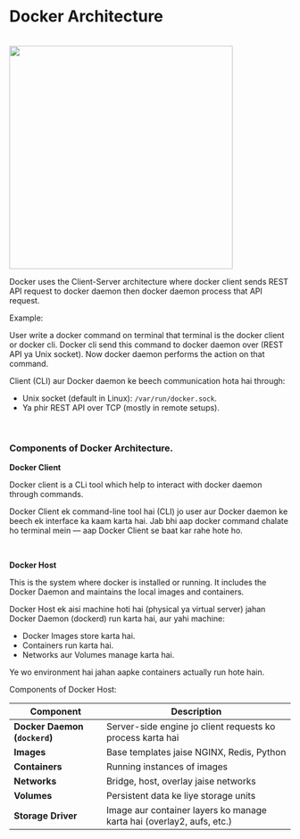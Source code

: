 # Docker Architecture

<br>

<img src="https://drive.usercontent.google.com/download?id=100QCMwG8MXrrFYqO9tm2eTPg31Frfnsq" height=400 weight=400>

<br>

Docker uses the Client-Server architecture where docker client sends REST API request to docker daemon then docker daemon process that API request.

Example:

User write a docker command on terminal that terminal is the docker client or docker cli. Docker cli send this command to docker daemon over (REST API ya Unix socket). Now docker daemon performs the action on that command.

Client (CLI) aur Docker daemon ke beech communication hota hai through:
- Unix socket (default in Linux): ```/var/run/docker.sock```.
- Ya phir REST API over TCP (mostly in remote setups).

<br>

### Components of Docker Architecture.

**Docker Client**

Docker client is a CLi tool which help to interact with docker daemon through commands.

Docker Client ek command-line tool hai (CLI) jo user aur Docker daemon ke beech ek interface ka kaam karta hai. Jab bhi aap docker command chalate ho terminal mein — aap Docker Client se baat kar rahe hote ho.

<br>

**Docker Host**

This is the system where docker is installed or running. It includes the Docker Daemon and maintains the local images and containers.

Docker Host ek aisi machine hoti hai (physical ya virtual server) jahan Docker Daemon (dockerd) run karta hai, aur yahi machine:
- Docker Images store karta hai.
- Containers run karta hai.
- Networks aur Volumes manage karta hai.

Ye wo environment hai jahan aapke containers actually run hote hain.

Components of Docker Host:

| Component                        | Description                                                           |
| -------------------------------- | --------------------------------------------------------------------- |
|    **Docker Daemon (`dockerd`)** | Server-side engine jo client requests ko process karta hai            |
|    **Images**                    | Base templates jaise NGINX, Redis, Python                             |
|    **Containers**                | Running instances of images                                           |
|    **Networks**                  | Bridge, host, overlay jaise networks                                  |
|    **Volumes**                   | Persistent data ke liye storage units                                 |
|    **Storage Driver**            | Image aur container layers ko manage karta hai (overlay2, aufs, etc.) |
